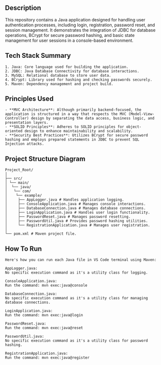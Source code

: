 ## Description
This repository contains a Java application designed for handling user authentication processes, including login, registration, password reset, and session management. It demonstrates the integration of JDBC for database operations, BCrypt for secure password hashing, and basic state management for user sessions in a console-based environment.

## Tech Stack Summary
```
1. Java: Core language used for building the application.
2. JDBC: Java Database Connectivity for database interactions.
3. MySQL: Relational database to store user data.
4. BCrypt: Library used for hashing and checking passwords securely.
5. Maven: Dependency management and project build.
```

## Principles Used
```
- **MVC Architecture**: Although primarily backend-focused, the application is structured in a way that respects the MVC (Model-View-Controller) design by separating the data access, business logic, and presentation layers.
- **SOLID Principles**: Adheres to SOLID principles for object-oriented design to enhance maintainability and scalability.
- **Security Best Practices**: Utilizes BCrypt for secure password hashing and employs prepared statements in JDBC to prevent SQL Injection attacks.
```

## Project Structure Diagram

```
Project_Root/
│
├── src/
│ └── main/
│  └── java/
│   └── com/
│    └── example/
│     ├── AppLogger.java # Handles application logging.
│     ├── ConsoleApplication.java # Manages console interactions.
│     ├── DatabaseConnection.java # Manages database connections.
│     ├── LoginApplication.java # Handles user login functionality.
│     ├── PasswordReset.java # Manages password resetting.
│     ├── PasswordUtil.java # Provides password hashing utilities.
│     └── RegistrationApplication.java # Manages user registration.
│
└── pom.xml # Maven project file.
```

## How To Run

```
Here's how you can run each Java file in VS Code terminal using Maven:

AppLogger.java:
No specific execution command as it's a utility class for logging.

ConsoleApplication.java:
Run the command: mvn exec:java@console

DatabaseConnection.java:
No specific execution command as it's a utility class for managing database connections.

LoginApplication.java:
Run the command: mvn exec:java@login

PasswordReset.java:
Run the command: mvn exec:java@reset

PasswordUtil.java:
No specific execution command as it's a utility class for password hashing.

RegistrationApplication.java:
Run the command: mvn exec:java@register
```
